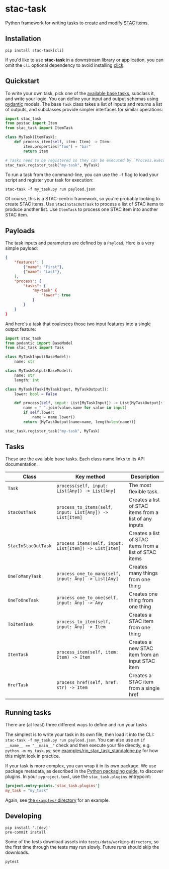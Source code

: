 # stac-task

Python framework for writing tasks to create and modify [STAC](https://stacspec.org/) items.

## Installation

```shell
pip install stac-task[cli]
```

If you'd like to use **stac-task** in a downstream library or application, you can omit the `cli` optional dependency to avoid installing [click](https://click.palletsprojects.com).

## Quickstart

To write your own task, pick one of the [available base tasks](#tasks), subclass it, and write your logic.
You can define your input and output schemas using [pydantic](https://docs.pydantic.dev/) models.
The base `Task` class takes a list of inputs and returns a list of outputs, and subclasses provide simpler interfaces for similar operations:

```python
import stac_task
from pystac import Item
from stac_task import ItemTask

class MyTask(ItemTask):
    def process_item(self, item: Item) -> Item:
        item.properties["foo"] = "bar"
        return item

# Tasks need to be registered so they can be executed by `Process.execute`
stac_task.register_task("my-task", MyTask)
```

To run a task from the command-line, you can use the `-f` flag to load your script and register your task for execution:

```shell
stac-task -f my_task.py run payload.json
```

Of course, this is a STAC-centric framework, so you're probably looking to create STAC items.
Use `StacInStacOutTask` to process a list of STAC items to produce another list.
Use `ItemTask` to process one STAC item into another STAC item.

## Payloads

The task inputs and parameters are defined by a `Payload`.
Here is a very simple payload:

```json
{
    "features": [
        {"name": "First"},
        {"name": "Last"},
    ],
    "process": {
        "tasks": {
            "my-task" {
                "lower": true
            }
        }
    }
}
```

And here's a task that coalesces those two input features into a single output feature:

```python
import stac_task
from pydantic import BaseModel
from stac_task import Task

class MyTaskInput(BaseModel):
    name: str

class MyTaskOutput(BaseModel):
    name: str
    length: int

class MyTask(Task[MyTaskInput, MyTaskOutput]):
    lower: bool = False

    def process(self, input: List[MyTaskInput]) -> List[MyTaskOutput]:
        name = " ".join(value.name for value in input)
        if self.lower:
            name = name.lower()
        return [MyTaskOutput(name=name, length=len(name))]

stac_task.register_task("my-task", MyTask)
```

## Tasks

These are the available base tasks.
Each class name links to its API documentation.

| Class | Key method | Description |
| -- | -- | -- |
| `Task` | `process(self, input: List[Any]) -> List[Any]` | The most flexible task. |
| `StacOutTask` | `process_to_items(self, input: List[Any]) -> List[Item]` | Creates a list of STAC items from a list of any inputs |
| `StacInStacOutTask` | `process_items(self, input: List[Item]) -> List[Item]` | Creates a list of STAC items from a list of STAC items |
| `OneToManyTask` | `process_one_to_many(self, input: Any) -> List[Any]` | Creates many things from one thing |
| `OneToOneTask` | `process_one_to_one(self, input: Any) -> Any` | Creates one thing from one thing |
| `ToItemTask` | `process_to_item(self, input: Any) -> Item` | Creates a STAC item from one thing |
| `ItemTask` | `process_item(self, item: Item) -> Item` | Creates a new STAC item from an input STAC item |
| `HrefTask` | `process_href(self, href: str) -> Item` | Creates a STAC item from a single href |

## Running tasks

There are (at least) three different ways to define and run your tasks

The simplest is to write your task in its own file, then load it into the CLI: `stac-task -f my_task.py run payload.json`.
You can also use an `if __name__ == "__main__"` check and then execute your file directly, e.g. `python -m my_task.py`; see [examples/rio_stac_task_standalone.py](examples/rio_stac_task_standalone.py) for how this might look in practice.

If your task is more complex, you can wrap it in its own package.
We use package metadata, as described in the [Python packaging guide](https://packaging.python.org/en/latest/guides/creating-and-discovering-plugins/#using-package-metadata), to discover plugins.
In your `pyproject.toml`, use the `stac_task.plugins` entrypoint:

```toml
[project.entry-points.'stac_task.plugins']
my_task = "my_task"
```

Again, see [the `examples/` directory](examples/rio_stac_task/pyproject.toml) for an example.

## Developing

```shell
pip install '.[dev]'
pre-commit install
```

Some of the tests download assets into `tests/data/working-directory`, so the first time through the tests may run slowly.
Future runs should skip the downloads.

```shell
pytest
```

